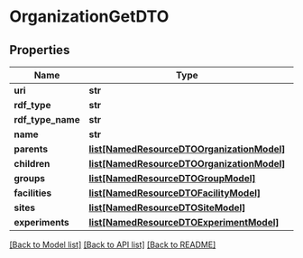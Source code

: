 # OrganizationGetDTO

## Properties
Name | Type | Description | Notes
------------ | ------------- | ------------- | -------------
**uri** | **str** |  | [optional] 
**rdf_type** | **str** |  | [optional] 
**rdf_type_name** | **str** |  | [optional] 
**name** | **str** |  | [optional] 
**parents** | [**list[NamedResourceDTOOrganizationModel]**](NamedResourceDTOOrganizationModel.md) |  | [optional] 
**children** | [**list[NamedResourceDTOOrganizationModel]**](NamedResourceDTOOrganizationModel.md) |  | [optional] 
**groups** | [**list[NamedResourceDTOGroupModel]**](NamedResourceDTOGroupModel.md) |  | [optional] 
**facilities** | [**list[NamedResourceDTOFacilityModel]**](NamedResourceDTOFacilityModel.md) |  | [optional] 
**sites** | [**list[NamedResourceDTOSiteModel]**](NamedResourceDTOSiteModel.md) |  | [optional] 
**experiments** | [**list[NamedResourceDTOExperimentModel]**](NamedResourceDTOExperimentModel.md) |  | [optional] 

[[Back to Model list]](../README.md#documentation-for-models) [[Back to API list]](../README.md#documentation-for-api-endpoints) [[Back to README]](../README.md)


